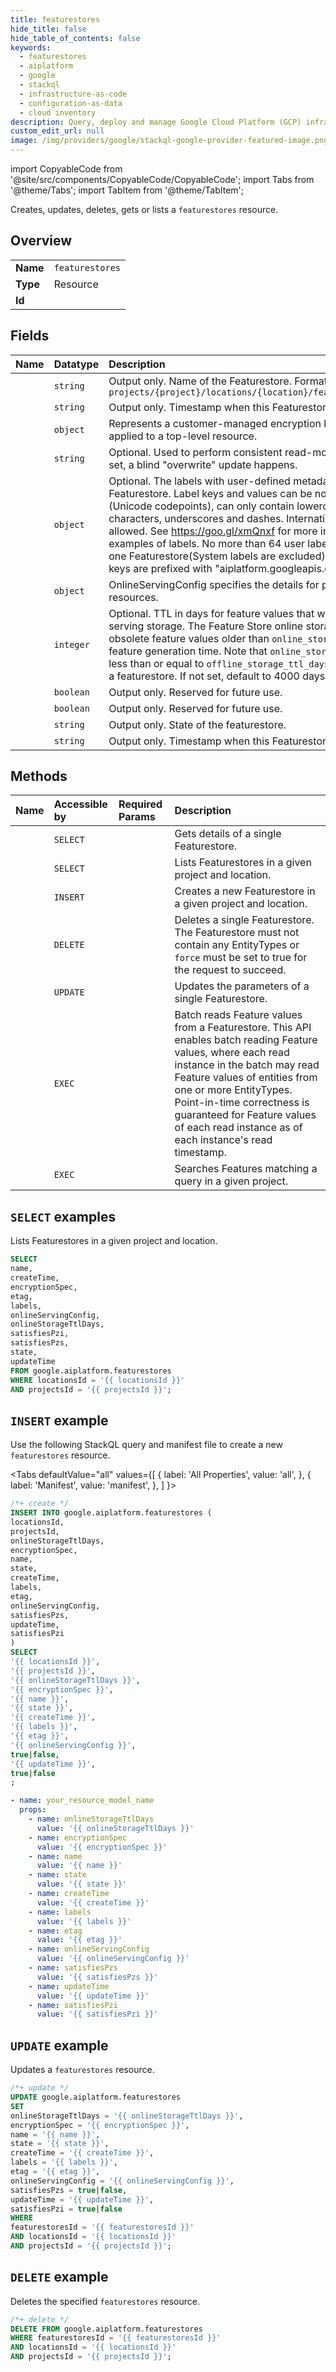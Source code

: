```yaml
---
title: featurestores
hide_title: false
hide_table_of_contents: false
keywords:
  - featurestores
  - aiplatform
  - google
  - stackql
  - infrastructure-as-code
  - configuration-as-data
  - cloud inventory
description: Query, deploy and manage Google Cloud Platform (GCP) infrastructure and resources using SQL
custom_edit_url: null
image: /img/providers/google/stackql-google-provider-featured-image.png
---
```


import CopyableCode from '@site/src/components/CopyableCode/CopyableCode';
import Tabs from '@theme/Tabs';
import TabItem from '@theme/TabItem';

Creates, updates, deletes, gets or lists a <code>featurestores</code> resource.

## Overview
<table><tbody>
<tr><td><b>Name</b></td><td><code>featurestores</code></td></tr>
<tr><td><b>Type</b></td><td>Resource</td></tr>
<tr><td><b>Id</b></td><td><CopyableCode code="google.aiplatform.featurestores" /></td></tr>
</tbody></table>

## Fields
| Name | Datatype | Description |
|:-----|:---------|:------------|
| <CopyableCode code="name" /> | `string` | Output only. Name of the Featurestore. Format: `projects/{project}/locations/{location}/featurestores/{featurestore}` |
| <CopyableCode code="createTime" /> | `string` | Output only. Timestamp when this Featurestore was created. |
| <CopyableCode code="encryptionSpec" /> | `object` | Represents a customer-managed encryption key spec that can be applied to a top-level resource. |
| <CopyableCode code="etag" /> | `string` | Optional. Used to perform consistent read-modify-write updates. If not set, a blind "overwrite" update happens. |
| <CopyableCode code="labels" /> | `object` | Optional. The labels with user-defined metadata to organize your Featurestore. Label keys and values can be no longer than 64 characters (Unicode codepoints), can only contain lowercase letters, numeric characters, underscores and dashes. International characters are allowed. See https://goo.gl/xmQnxf for more information on and examples of labels. No more than 64 user labels can be associated with one Featurestore(System labels are excluded)." System reserved label keys are prefixed with "aiplatform.googleapis.com/" and are immutable. |
| <CopyableCode code="onlineServingConfig" /> | `object` | OnlineServingConfig specifies the details for provisioning online serving resources. |
| <CopyableCode code="onlineStorageTtlDays" /> | `integer` | Optional. TTL in days for feature values that will be stored in online serving storage. The Feature Store online storage periodically removes obsolete feature values older than `online_storage_ttl_days` since the feature generation time. Note that `online_storage_ttl_days` should be less than or equal to `offline_storage_ttl_days` for each EntityType under a featurestore. If not set, default to 4000 days |
| <CopyableCode code="satisfiesPzi" /> | `boolean` | Output only. Reserved for future use. |
| <CopyableCode code="satisfiesPzs" /> | `boolean` | Output only. Reserved for future use. |
| <CopyableCode code="state" /> | `string` | Output only. State of the featurestore. |
| <CopyableCode code="updateTime" /> | `string` | Output only. Timestamp when this Featurestore was last updated. |

## Methods
| Name | Accessible by | Required Params | Description |
|:-----|:--------------|:----------------|:------------|
| <CopyableCode code="get" /> | `SELECT` | <CopyableCode code="featurestoresId, locationsId, projectsId" /> | Gets details of a single Featurestore. |
| <CopyableCode code="list" /> | `SELECT` | <CopyableCode code="locationsId, projectsId" /> | Lists Featurestores in a given project and location. |
| <CopyableCode code="create" /> | `INSERT` | <CopyableCode code="locationsId, projectsId" /> | Creates a new Featurestore in a given project and location. |
| <CopyableCode code="delete" /> | `DELETE` | <CopyableCode code="featurestoresId, locationsId, projectsId" /> | Deletes a single Featurestore. The Featurestore must not contain any EntityTypes or `force` must be set to true for the request to succeed. |
| <CopyableCode code="patch" /> | `UPDATE` | <CopyableCode code="featurestoresId, locationsId, projectsId" /> | Updates the parameters of a single Featurestore. |
| <CopyableCode code="batch_read_feature_values" /> | `EXEC` | <CopyableCode code="featurestoresId, locationsId, projectsId" /> | Batch reads Feature values from a Featurestore. This API enables batch reading Feature values, where each read instance in the batch may read Feature values of entities from one or more EntityTypes. Point-in-time correctness is guaranteed for Feature values of each read instance as of each instance's read timestamp. |
| <CopyableCode code="search_features" /> | `EXEC` | <CopyableCode code="locationsId, projectsId" /> | Searches Features matching a query in a given project. |

## `SELECT` examples

Lists Featurestores in a given project and location.

```sql
SELECT
name,
createTime,
encryptionSpec,
etag,
labels,
onlineServingConfig,
onlineStorageTtlDays,
satisfiesPzi,
satisfiesPzs,
state,
updateTime
FROM google.aiplatform.featurestores
WHERE locationsId = '{{ locationsId }}'
AND projectsId = '{{ projectsId }}'; 
```

## `INSERT` example

Use the following StackQL query and manifest file to create a new <code>featurestores</code> resource.

<Tabs
    defaultValue="all"
    values={[
        { label: 'All Properties', value: 'all', },
        { label: 'Manifest', value: 'manifest', },
    ]
}>
<TabItem value="all">

```sql
/*+ create */
INSERT INTO google.aiplatform.featurestores (
locationsId,
projectsId,
onlineStorageTtlDays,
encryptionSpec,
name,
state,
createTime,
labels,
etag,
onlineServingConfig,
satisfiesPzs,
updateTime,
satisfiesPzi
)
SELECT 
'{{ locationsId }}',
'{{ projectsId }}',
'{{ onlineStorageTtlDays }}',
'{{ encryptionSpec }}',
'{{ name }}',
'{{ state }}',
'{{ createTime }}',
'{{ labels }}',
'{{ etag }}',
'{{ onlineServingConfig }}',
true|false,
'{{ updateTime }}',
true|false
;
```
</TabItem>
<TabItem value="manifest">

```yaml
- name: your_resource_model_name
  props:
    - name: onlineStorageTtlDays
      value: '{{ onlineStorageTtlDays }}'
    - name: encryptionSpec
      value: '{{ encryptionSpec }}'
    - name: name
      value: '{{ name }}'
    - name: state
      value: '{{ state }}'
    - name: createTime
      value: '{{ createTime }}'
    - name: labels
      value: '{{ labels }}'
    - name: etag
      value: '{{ etag }}'
    - name: onlineServingConfig
      value: '{{ onlineServingConfig }}'
    - name: satisfiesPzs
      value: '{{ satisfiesPzs }}'
    - name: updateTime
      value: '{{ updateTime }}'
    - name: satisfiesPzi
      value: '{{ satisfiesPzi }}'

```
</TabItem>
</Tabs>

## `UPDATE` example

Updates a <code>featurestores</code> resource.

```sql
/*+ update */
UPDATE google.aiplatform.featurestores
SET 
onlineStorageTtlDays = '{{ onlineStorageTtlDays }}',
encryptionSpec = '{{ encryptionSpec }}',
name = '{{ name }}',
state = '{{ state }}',
createTime = '{{ createTime }}',
labels = '{{ labels }}',
etag = '{{ etag }}',
onlineServingConfig = '{{ onlineServingConfig }}',
satisfiesPzs = true|false,
updateTime = '{{ updateTime }}',
satisfiesPzi = true|false
WHERE 
featurestoresId = '{{ featurestoresId }}'
AND locationsId = '{{ locationsId }}'
AND projectsId = '{{ projectsId }}';
```

## `DELETE` example

Deletes the specified <code>featurestores</code> resource.

```sql
/*+ delete */
DELETE FROM google.aiplatform.featurestores
WHERE featurestoresId = '{{ featurestoresId }}'
AND locationsId = '{{ locationsId }}'
AND projectsId = '{{ projectsId }}';
```

